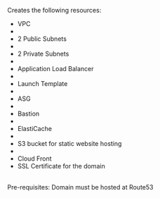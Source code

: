Creates the following resources:<br/>
<ul>
  <li>VPC<li>
  <li>2 Public Subnets<li>
  <li>2 Private Subnets<li>
  <li>Application Load Balancer<li>
  <li>Launch Template<li>
  <li>ASG<li>
  <li>Bastion<li>
  <li>ElastiCache<li>
  <li>S3 bucket for static website hosting<li>
  <li>Cloud Front</li>
  <li>SSL Certificate for the domain</li>
 </ul>
 <br/>
 Pre-requisites:
 Domain must be hosted at Route53
 
